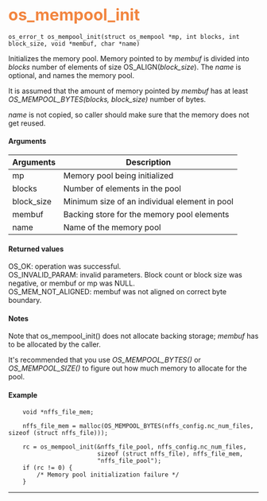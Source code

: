 ## <font color="F2853F" style="font-size:24pt"> os_mempool_init</font>

```no-highlight
os_error_t os_mempool_init(struct os_mempool *mp, int blocks, int block_size, void *membuf, char *name)
```

Initializes the memory pool. Memory pointed to by *membuf* is divided into *blocks* number of elements of size OS_ALIGN(*block_size*). The *name* is optional, and names the memory pool.

It is assumed that the amount of memory pointed by *membuf* has at least *OS_MEMPOOL_BYTES(blocks, block_size)* number of bytes.

*name* is not copied, so caller should make sure that the memory does not get reused.

#### Arguments

| Arguments | Description |
|-----------|-------------|
| mp |  Memory pool being initialized  |
| blocks |  Number of elements in the pool  |
| block_size | Minimum size of an individual element in pool |
| membuf | Backing store for the memory pool elements |
| name | Name of the memory pool |

#### Returned values

OS_OK: operation was successful.  
OS_INVALID_PARAM: invalid parameters. Block count or block size was negative, or membuf or mp was NULL.  
OS_MEM_NOT_ALIGNED: membuf was not aligned on correct byte boundary.

#### Notes 

Note that os_mempool_init() does not allocate backing storage; *membuf* has to be allocated by the caller.

It's recommended that you use *OS_MEMPOOL_BYTES()* or *OS_MEMPOOL_SIZE()* to figure out how much memory to allocate for the pool.

#### Example

<Add text to set up the context for the example here>

```no-highlight
    void *nffs_file_mem;
   
    nffs_file_mem = malloc(OS_MEMPOOL_BYTES(nffs_config.nc_num_files, sizeof (struct nffs_file)));
    										  
    rc = os_mempool_init(&nffs_file_pool, nffs_config.nc_num_files,
                         sizeof (struct nffs_file), nffs_file_mem,
                         "nffs_file_pool");
    if (rc != 0) {
        /* Memory pool initialization failure */
    }

```

---------------------
